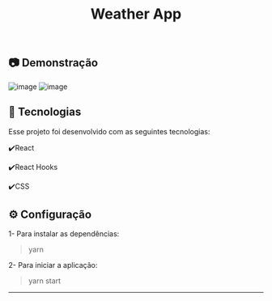 <h1 align="center">
   Weather App
</h1>

<br>

## :camera: Demonstração

![image](https://user-images.githubusercontent.com/83718126/126923378-8a499a7e-0203-415c-8dc1-a4ca3901f8ce.png)
![image](https://user-images.githubusercontent.com/83718126/126923423-7ed25066-a510-40b1-a9df-9dae1cbb1c95.png)

##

## :rocket: Tecnologias

Esse projeto foi desenvolvido com as seguintes tecnologias:

✔️React

✔️React Hooks

✔️CSS

##

## ⚙ Configuração

1- Para instalar as dependências:
> yarn

2- Para iniciar a aplicação:
> yarn start


---
